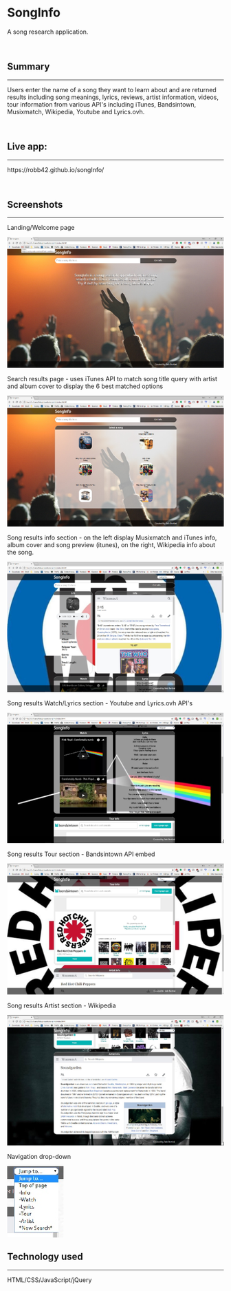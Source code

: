 <h1>SongInfo</h1>
<p>A song research application.</p><br>


<h2>Summary</h2><hr>
<p>Users enter the name of a song they want to learn about and are returned results including song meanings, lyrics, reviews, artist information, videos, tour information from various API's including iTunes, Bandsintown, Musixmatch, Wikipedia, Youtube and Lyrics.ovh.</p><br>


<h2>Live app:</h2><hr>
<p>https://robb42.github.io/songInfo/</p><br>


<h2>Screenshots</h2><hr>
<p>Landing/Welcome page</p>
<img src="img/welcome.jpg">
<p>Search results page - uses iTunes API to match song title query with artist and album cover to display the 6 best matched options</p>
<img src="img/searchresults.jpg">
<p>Song results info section - on the left display Musixmatch and iTunes info, album cover and song preview (itunes), on the right, Wikipedia info about the song.</p>
<img src="img/songresults1.jpg">
<p>Song results Watch/Lyrics section - Youtube and Lyrics.ovh API's</p>
<img src="img/songresults2.jpg">
<p>Song results Tour section - Bandsintown API embed</p>
<img src="img/songresults3.jpg">
<p>Song results Artist section - Wikipedia</p>
<img src="img/songresults4.jpg">
<p>Navigation drop-down</p>
<img src="img/navmenu.jpg"><br>


<h2>Technology used</h2><hr>
<p>HTML/CSS/JavaScript/jQuery</p>